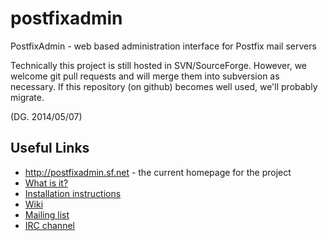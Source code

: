 postfixadmin
============

PostfixAdmin - web based administration interface for Postfix mail servers


Technically this project is still hosted in SVN/SourceForge. However, we welcome git pull requests and will merge them into subversion as necessary. If this repository (on github) becomes well used, we'll probably migrate.

(DG. 2014/05/07)


Useful Links
------------

 - http://postfixadmin.sf.net - the current homepage for the project
 - [What is it?](/DOCUMENTS/POSTFIXADMIN.txt)
 - [Installation instructions](/INSTALL.TXT)
 - [Wiki](http://sourceforge.net/apps/mediawiki/postfixadmin)
 - [Mailing list](https://sourceforge.net/p/postfixadmin/discussion/676076)
 - [IRC channel](irc://irc.freenode.net/postfixadmin)
 
  

